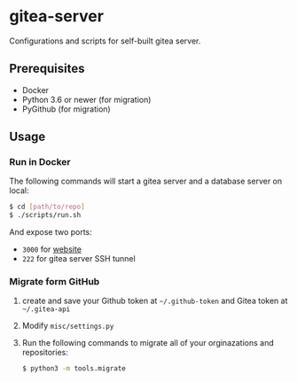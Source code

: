 # gitea-server
Configurations and scripts for self-built gitea server.

## Prerequisites

- Docker
- Python 3.6 or newer (for migration)
- PyGithub (for migration)

## Usage

### Run in Docker

The following commands will start a gitea server and a database server on local:

```bash
$ cd [path/to/repo]
$ ./scripts/run.sh
```

And expose two ports:

- `3000` for [website](http://localhost:3000/)
- `222` for gitea server SSH tunnel

### Migrate form GitHub

1. create and save your Github token at `~/.github-token` and Gitea token at `~/.gitea-api`

2. Modify `misc/settings.py`

3. Run the following commands to migrate all of your orginazations and repositories:

   ```bash
   $ python3 -m tools.migrate
   ```